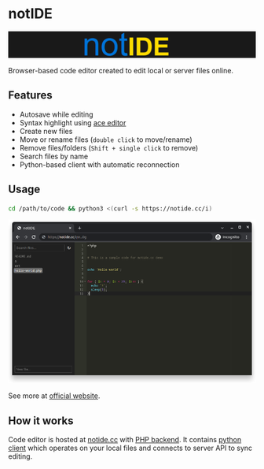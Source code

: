 # notIDE

[![notIDE](/logo.png)](https://notide.cc/)

Browser-based code editor created to edit local or server files online.

## Features
- Autosave while editing
- Syntax highlight using [ace editor](https://ace.c9.io/)
- Create new files
- Move or rename files (`double click` to move/rename)
- Remove files/folders (`Shift + single click` to remove)
- Search files by name
- Python-based client with automatic reconnection

## Usage
```bash
cd /path/to/code && python3 <(curl -s https://notide.cc/i)
```

![not IDE demo](/demo.png)

See more at [official website](https://notide.cc/).

## How it works
Code editor is hosted at [notide.cc](https://notide.cc) with [PHP backend](/ide.php).
It contains [python client](/notide.py) which operates on your local files
and connects to server API to sync editing.
